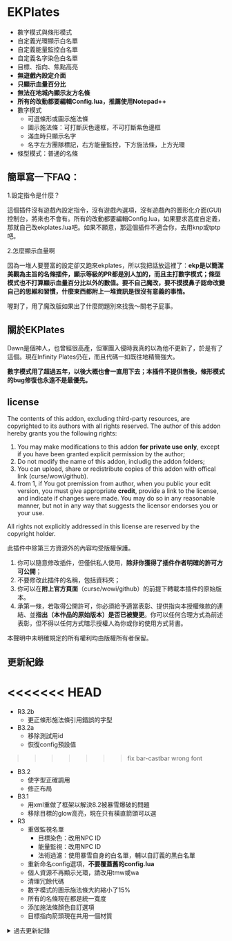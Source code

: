 # EKPlates

* 數字模式與條形模式
* 自定義光環顯示白名單
* 自定義能量監控白名單
* 自定義名字染色白名單
* 目標、指向、焦點高亮
* **無遊戲內設定介面**
* **只顯示血量百分比**
* **無法在地城內顯示友方名條**
* **所有的改動都要編輯Config.lua，推薦使用Notepad++**
* 數字模式
    * 可選條形或圖示施法條
    * 圖示施法條：可打斷灰色邊框，不可打斷紫色邊框
    * 滿血時只顯示名字
    * 名字左方團隊標記，右方能量監控，下方施法條，上方光環
* 條型模式：普通的名條

## 簡單寫一下FAQ：

1.設定指令是什麼？

這個插件沒有遊戲內設定指令，沒有遊戲內選項，沒有遊戲內的圖形化介面(GUI)控制台，將來也不會有。所有的改動都要編輯Config.lua，如果要求高度自定義，那就自己改ekplates.lua吧。如果不願意，那這個插件不適合你，去用knp或tptp吧。

2.怎麼顯示血量啊

因為一堆人要豐富的設定卻又跑來ekplates，所以我把話放這裡了：**ekp是以簡潔美觀為主旨的名條插件，顯示等級的PR都是別人加的，而且主打數字模式；條型模式也不打算顯示血量百分比以外的數值。要不自己魔改，要不摸摸鼻子認命改變自己的思維和習慣，什麼東西都附上一堆資訊是很沒有意義的事情。**

喔對了，用了魔改版如果出了什麼問題別來找我～關老子屁事。

## 關於EKPlates

Dawn是個神人，也曾經很高產，但軍團入侵時我真的以為他不更新了，於是有了這個。現在Infinity Plates仍在，而且代碼一如既往地精簡強大。

**數字模式用了超過五年，以後大概也會一直用下去；本插件不提供售後，條形模式的bug修復也永遠不是最優先。**

## license

The contents of this addon, excluding third-party resources, are copyrighted to its authors with all rights reserved. The author of this addon hereby grants you the following rights:
1. You may make modifications to this addon **for private use only**, except if you have been granted explicit permission by the author;
2. Do not modify the name of this addon, includig the addon folders;
3. You can upload, share or redistribute copies of this addon with offical link (curse/wowi/github).
4. from 1, if You got premission from author, when you public your edit version, you must give appropriate **credit**, provide a link to the license, and indicate if changes were made. You may do so in any reasonable manner, but not in any way that suggests the licensor endorses you or your use.

All rights not explicitly addressed in this license are reserved by the copyright holder.

此插件中除第三方資源外的內容均受版權保護。
1. 你可以隨意修改插件，但僅供私人使用，**除非你獲得了插件作者明確的許可方可公開**；
2. 不要修改此插件的名稱，包括資料夾；
3. 你可以在**附上官方頁面**（curse/wowi/github）的前提下轉載本插件的原始版本。
4. 承第一條，若取得公開許可，你必須給予適當表彰、提供指向本授權條款的連結、並**指出（本作品的原始版本）是否已被變更**。你可以任何合理方式為前述表彰，但不得以任何方式暗示授權人為你或你的使用方式背書。

本聲明中未明確規定的所有權利均由版權所有者保留。

## 更新紀錄

<<<<<<< HEAD
=======
* R3.2b
    * 更正條形施法條引用錯誤的字型
* B3.2a
    * 移除測試用id
    * 恢復config預設值
>>>>>>> fix bar-castbar wrong font
* B3.2
    * 使字型正確調用
    * 修正布局
* B3.1
    * 用xml重做了框架以解決8.2被暴雪爆破的問題
    * 移除目標的glow高亮，現在只有橫直箭頭可以選
* R3
    * 重做監視名單
        * 目標染色：改用NPC ID
        * 能量監視：改用NPC ID
        * 法術過濾：使用暴雪自身的白名單，輔以自訂義的黑白名單
    * 重新命名config選項，**不要覆蓋舊的config.lua**
    * 個人資源不再顯示光環，請改用tmw或wa
    * 清理冗餘代碼
    * 數字模式的圖示施法條大約縮小了15%
    * 所有的名條現在都是統一寬度
    * 添加施法條顏色自訂選項
    * 目標指向箭頭現在共用一個材質
    
<details>
    <summary>過去更新紀錄</summary>

* R2.1b
    * 將版權聲明由All Rights Reserved改為自訂授權
    * to do: 個人資源似乎有錯誤地顯示他人的debuff的現象
    * 修正8.1的錯誤
    * to do: 改以npc id過濾染色
* R2.1a
    * 修正條形模式的玩家名條錯誤顯示不該顯示的名字的問題
    * 調整條形模式的高亮層級至陰影之後
    * 調整條形模式的名字與光環布局
* R2.1
    * 更正不規範的寫法
    * 滿等後，隱藏同等級(120)的等級數字
    * 修正條形模式的高亮錯誤
* R2.0
    * 刪除legion白名單
    * 重做高亮功能，現在可以高亮目標、焦點和滑鼠游標指向的目標
    * 名條的預設大小現在和暴雪預設的數值一樣了
    * 名條的貼邊距離微調
    * 將美化陰影正確套用在數字模式的條形施法條上
    * to do: 激勵改為層數疊加
    * 火爆詞綴的小球染色改為亮青色
* R1.9a
    * fix toc. emmm....
* R1.9
    * bump toc
    * 刪除legion相容性
    * 將新的感染詞綴加入法術白名單
    * 將的感染詞綴小怪加入怪物染色白名單：黃色
    * 將神廟一王加入能量白名單
* B1.8
    * for bfa test: 相容live735和beta801
* R1.7a  
    * 將泰夏拉克燼火加入能量白名單  
* R1.7  
    * bump toc  
    * T21 Spell  
* R1.6  
    * 更新cvar和inset選項  
    * 數字模式的個人資源現在總是在非隱藏狀態時顯示血量，不論是否滿血  
    * 整理排版  
    * 修正條形模式光環圖示的錨點  
    * 補充幾個控場法術  
* R1.5  
    * 增加四個CVAR  
    * 數字模式的法力值改成百分比而非數值  
* R1.4  
    * 針對7.2.5 PTR的更新。暴雪超無聊，更名爆破副資源  
* R1.3a  
    * 快速修復：條形樣式的名字錯位。是的，我又不小心搞爆它了  
* R1.3  
    * 試著修復載具問題  
    * 幹掉boss mod，保留友方只顯示名字的功能，但只在副本外生效  
    * 因為某些連遊戲介面選項都不看的（逼）太煩了，強制開啟敵方守護者和僕從名條  
    * 加入m+易爆小球特殊染色：黃色
    * 修復數字模式的個人資源會以百分比顯示的問題  
    * 現在可以單獨設定名條的最大顯示距離，預設45  
    * 數字模式現在有施法「條」的選項了  
    * 整理config註解  
* R1.2  
    * 加入點擊穿透選項  
    * 幹掉友方非玩家名條，但是除了NPC以外，這些CVAR本來應該由用戶自己去開關，所以敵方的你們自己處理吧  
    * 光環可以調整字體了  
    * 試著幹掉dbm nameplate  
    * 待修復: 載具bug  
* R1.1  
    * 修復增加隱藏姓名選項時捅的漏子會導致記憶體爆炸的問題  
    * 強制套用修復掉幀的CVAR  
    * 整理Config註解  
* R1  
    * 噱頭：第一個release  

</details>
